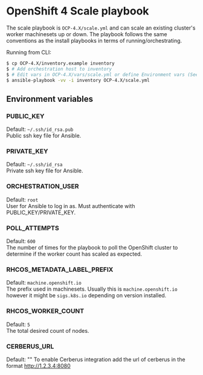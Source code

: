 # OpenShift 4 Scale playbook

The scale playbook is `OCP-4.X/scale.yml` and can scale an existing cluster's worker machinesets up or down. The playbook follows the same conventions as the install playbooks in terms of running/orchestrating.

Running from CLI:

```sh
$ cp OCP-4.X/inventory.example inventory
$ # Add orchestration host to inventory
$ # Edit vars in OCP-4.X/vars/scale.yml or define Environment vars (See below)
$ ansible-playbook -vv -i inventory OCP-4.X/scale.yml
```

## Environment variables

### PUBLIC_KEY
Default: `~/.ssh/id_rsa.pub`  
Public ssh key file for Ansible.

### PRIVATE_KEY
Default: `~/.ssh/id_rsa`  
Private ssh key file for Ansible.

### ORCHESTRATION_USER
Default: `root`  
User for Ansible to log in as. Must authenticate with PUBLIC_KEY/PRIVATE_KEY.

### POLL_ATTEMPTS
Default: `600`  
The number of times for the playbook to poll the OpenShift cluster to determine if the worker count has scaled as expected.

### RHCOS_METADATA_LABEL_PREFIX
Default: `machine.openshift.io`  
The prefix used in machinesets. Usually this is `machine.openshift.io` however it might be `sigs.k8s.io` depending on version installed.

### RHCOS_WORKER_COUNT
Default: `5`  
The total desired count of nodes.

### CERBERUS_URL
Default: ""
To enable Cerberus integration add the url of cerberus in the format http://1.2.3.4:8080
